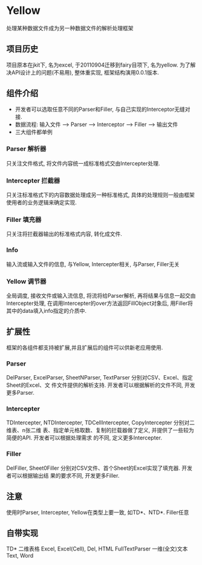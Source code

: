 Yellow
==========

处理某种数据文件成为另一种数据文件的解析处理框架

项目历史
----------
项目原本在jkit下, 名为excel, 于20110904迁移到fairy目项下, 名为yellow.
为了解决API设计上的问题(不易用), 整体重实现, 框架结构演用0.0.1版本.


组件介绍
----------
* 开发者可以选取任意不同的Parser和Filler, 与自己实现的Interceptor无缝对接.
* 数据流程: 输入文件 --> Parser --> Interceptor --> Filler --> 输出文件
* 三大组件都单例

### Parser 解析器
只关注文件格式, 将文件内容统一成标准格式交由Intercepter处理.

### Intercepter 拦截器
只关注标准格式下的内容数据处理成另一种标准格式, 具体的处理规则一般由框架使用者的业务逻辑来确定实现.
	
### Filler 填充器
只关注将拦截器输出的标准格式内容, 转化成文件.

### Info
输入流或输入文件的信息, 与Yellow, Intercepter相关, 与Parser, Filler无关

### Yellow 调节器
全局调度, 接收文件或输入流信息, 将流将给Parser解析, 再将结果与信息一起交由Intercepter处理,
在调用Intercepter的over方法返回FillObject对象后, 用Filler将其中的data填入info指定的介质中.

扩展性
----------
框架的各组件都支持被扩展,并且扩展后的组件可以供新老应用使用.
### Parser
DelParser, ExcelParser, SheetNParser, TextParser 分别对CSV、Excel、指定Sheet的Excel、文
件文件提供的解析支持. 开发者可以根据解析的文件不同, 开发更多Parser.
### Intercepter
TDIntercepter, NTDIntercepter, TDCellIntercepter, CopyIntercepter 分别对二维表、n张二维
表、指定单元格取数、复制的拦载器做了定义, 并提供了一些较为简便的API. 开发者可以根据处理需求
的不同, 定义更多Intercepter.
### Filler
DelFiller, Sheet0Filler 分别对CSV文件、首个Sheet的Excel实现了填充器. 开发者可以根据输出结
果的要求不同, 开发更多Filler.

注意
----------
使用时Parser, Intercepter, Yellow在类型上要一致, 如TD*、NTD*. Filler任意

自带实现
----------
TD*	二维表格	Excel, Excel(Cell), Del, HTML
FullTextParser	一维(全文)文本 Text, Word